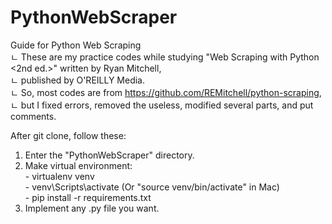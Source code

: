 # PythonWebScraper
Guide for Python Web Scraping  
ㄴ These are my practice codes while studying "Web Scraping with Python <2nd ed.>" written by Ryan Mitchell,  
ㄴ published by O'REILLY Media.  
ㄴ So, most codes are from https://github.com/REMitchell/python-scraping,  
ㄴ but I fixed errors, removed the useless, modified several parts, and put comments.  
  
After git clone, follow these:

  1) Enter the "PythonWebScraper" directory.  
  2) Make virtual environment:  
    - virtualenv venv  
    - venv\Scripts\activate (Or "source venv/bin/activate" in Mac)  
    - pip install -r requirements.txt  
  3) Implement any .py file you want.

